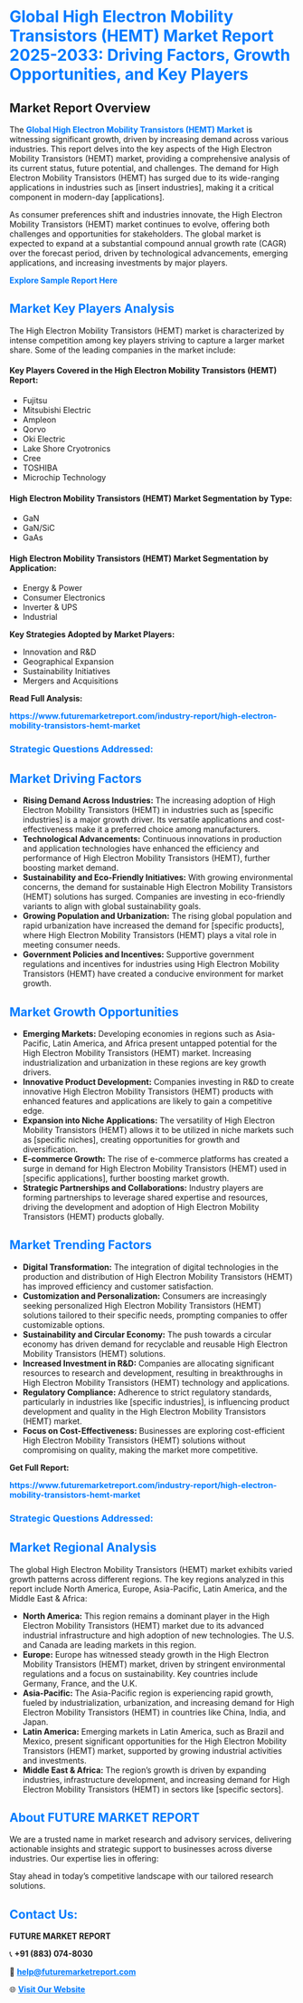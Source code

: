 <h1 style="color: #007BFF;">Global High Electron Mobility Transistors (HEMT) Market Report 2025-2033: Driving Factors, Growth Opportunities, and Key Players</h1>

<section id="overview">
<h2>Market Report Overview</h2>
<p>The <a href="https://www.futuremarketreport.com/industry-report/high-electron-mobility-transistors-hemt-market" style="color: #007BFF; text-decoration: none;"><strong>Global High Electron Mobility Transistors (HEMT) Market</strong></a> is witnessing significant growth, driven by increasing demand across various industries. This report delves into the key aspects of the High Electron Mobility Transistors (HEMT) market, providing a comprehensive analysis of its current status, future potential, and challenges. The demand for High Electron Mobility Transistors (HEMT) has surged due to its wide-ranging applications in industries such as [insert industries], making it a critical component in modern-day [applications].</p>
<p>As consumer preferences shift and industries innovate, the High Electron Mobility Transistors (HEMT) market continues to evolve, offering both challenges and opportunities for stakeholders. The global market is expected to expand at a substantial compound annual growth rate (CAGR) over the forecast period, driven by technological advancements, emerging applications, and increasing investments by major players.</p>
</section>

<section id="overview">
<p><a href="https://www.futuremarketreport.com/request-sample/reportId=59932" style="color: #007BFF; text-decoration: none;"><strong>Explore Sample Report Here</strong></a></p>
</section>

<section id="key-players">
<h2 style="color: #007BFF;">Market Key Players Analysis</h2>
<p>The High Electron Mobility Transistors (HEMT) market is characterized by intense competition among key players striving to capture a larger market share. Some of the leading companies in the market include:</p>
<h4>Key Players Covered in the High Electron Mobility Transistors (HEMT) Report:</h4>
<ul><li>Fujitsu</li><li>Mitsubishi Electric</li><li>Ampleon</li><li>Qorvo</li><li>Oki Electric</li><li>Lake Shore Cryotronics</li><li>Cree</li><li>TOSHIBA</li><li>Microchip Technology</li></ul>
<h4>High Electron Mobility Transistors (HEMT) Market Segmentation by Type:</h4>
<ul><li>GaN</li><li>GaN/SiC</li><li>GaAs</li></ul>

<h4>High Electron Mobility Transistors (HEMT) Market Segmentation by Application:</h4>
<ul><li>Energy &amp; Power</li><li>Consumer Electronics</li><li>Inverter &amp; UPS</li><li>Industrial</li></ul>
<p><strong>Key Strategies Adopted by Market Players:</strong></p>
<ul>
<li>Innovation and R&D</li>
<li>Geographical Expansion</li>
<li>Sustainability Initiatives</li>
<li>Mergers and Acquisitions</li>
</ul>
</section>

<section>
<p><strong>Read Full Analysis: </strong></p><a href="https://www.futuremarketreport.com/industry-report/high-electron-mobility-transistors-hemt-market" style="color: #007BFF; text-decoration: none;"><strong>https://www.futuremarketreport.com/industry-report/high-electron-mobility-transistors-hemt-market</strong></a>
<h3 style="color: #007BFF;">Strategic Questions Addressed:</h3>
</section>

<section id="driving-factors">
<h2 style="color: #007BFF;">Market Driving Factors</h2>
<ul>
<li><strong>Rising Demand Across Industries:</strong> The increasing adoption of High Electron Mobility Transistors (HEMT) in industries such as [specific industries] is a major growth driver. Its versatile applications and cost-effectiveness make it a preferred choice among manufacturers.</li>
<li><strong>Technological Advancements:</strong> Continuous innovations in production and application technologies have enhanced the efficiency and performance of High Electron Mobility Transistors (HEMT), further boosting market demand.</li>
<li><strong>Sustainability and Eco-Friendly Initiatives:</strong> With growing environmental concerns, the demand for sustainable High Electron Mobility Transistors (HEMT) solutions has surged. Companies are investing in eco-friendly variants to align with global sustainability goals.</li>
<li><strong>Growing Population and Urbanization:</strong> The rising global population and rapid urbanization have increased the demand for [specific products], where High Electron Mobility Transistors (HEMT) plays a vital role in meeting consumer needs.</li>
<li><strong>Government Policies and Incentives:</strong> Supportive government regulations and incentives for industries using High Electron Mobility Transistors (HEMT) have created a conducive environment for market growth.</li>
</ul>
</section>

<section id="growth-opportunities">
<h2 style="color: #007BFF;">Market Growth Opportunities</h2>
<ul>
<li><strong>Emerging Markets:</strong> Developing economies in regions such as Asia-Pacific, Latin America, and Africa present untapped potential for the High Electron Mobility Transistors (HEMT) market. Increasing industrialization and urbanization in these regions are key growth drivers.</li>
<li><strong>Innovative Product Development:</strong> Companies investing in R&D to create innovative High Electron Mobility Transistors (HEMT) products with enhanced features and applications are likely to gain a competitive edge.</li>
<li><strong>Expansion into Niche Applications:</strong> The versatility of High Electron Mobility Transistors (HEMT) allows it to be utilized in niche markets such as [specific niches], creating opportunities for growth and diversification.</li>
<li><strong>E-commerce Growth:</strong> The rise of e-commerce platforms has created a surge in demand for High Electron Mobility Transistors (HEMT) used in [specific applications], further boosting market growth.</li>
<li><strong>Strategic Partnerships and Collaborations:</strong> Industry players are forming partnerships to leverage shared expertise and resources, driving the development and adoption of High Electron Mobility Transistors (HEMT) products globally.</li>
</ul>
</section>

<section id="trending-factors">
<h2 style="color: #007BFF;">Market Trending Factors</h2>
<ul>
<li><strong>Digital Transformation:</strong> The integration of digital technologies in the production and distribution of High Electron Mobility Transistors (HEMT) has improved efficiency and customer satisfaction.</li>
<li><strong>Customization and Personalization:</strong> Consumers are increasingly seeking personalized High Electron Mobility Transistors (HEMT) solutions tailored to their specific needs, prompting companies to offer customizable options.</li>
<li><strong>Sustainability and Circular Economy:</strong> The push towards a circular economy has driven demand for recyclable and reusable High Electron Mobility Transistors (HEMT) solutions.</li>
<li><strong>Increased Investment in R&D:</strong> Companies are allocating significant resources to research and development, resulting in breakthroughs in High Electron Mobility Transistors (HEMT) technology and applications.</li>
<li><strong>Regulatory Compliance:</strong> Adherence to strict regulatory standards, particularly in industries like [specific industries], is influencing product development and quality in the High Electron Mobility Transistors (HEMT) market.</li>
<li><strong>Focus on Cost-Effectiveness:</strong> Businesses are exploring cost-efficient High Electron Mobility Transistors (HEMT) solutions without compromising on quality, making the market more competitive.</li>
</ul>
</section>

<section>
<p><strong>Get Full Report: </strong></p><a href="https://www.futuremarketreport.com/industry-report/high-electron-mobility-transistors-hemt-market" style="color: #007BFF; text-decoration: none;"><strong>https://www.futuremarketreport.com/industry-report/high-electron-mobility-transistors-hemt-market</strong></a>
<h3 style="color: #007BFF;">Strategic Questions Addressed:</h3>
</section>


<section id="regional-analysis">
<h2 style="color: #007BFF;">Market Regional Analysis</h2>
<p>The global High Electron Mobility Transistors (HEMT) market exhibits varied growth patterns across different regions. The key regions analyzed in this report include North America, Europe, Asia-Pacific, Latin America, and the Middle East & Africa:</p>
<ul>
<li><strong>North America:</strong> This region remains a dominant player in the High Electron Mobility Transistors (HEMT) market due to its advanced industrial infrastructure and high adoption of new technologies. The U.S. and Canada are leading markets in this region.</li>
<li><strong>Europe:</strong> Europe has witnessed steady growth in the High Electron Mobility Transistors (HEMT) market, driven by stringent environmental regulations and a focus on sustainability. Key countries include Germany, France, and the U.K.</li>
<li><strong>Asia-Pacific:</strong> The Asia-Pacific region is experiencing rapid growth, fueled by industrialization, urbanization, and increasing demand for High Electron Mobility Transistors (HEMT) in countries like China, India, and Japan.</li>
<li><strong>Latin America:</strong> Emerging markets in Latin America, such as Brazil and Mexico, present significant opportunities for the High Electron Mobility Transistors (HEMT) market, supported by growing industrial activities and investments.</li>
<li><strong>Middle East & Africa:</strong> The region’s growth is driven by expanding industries, infrastructure development, and increasing demand for High Electron Mobility Transistors (HEMT) in sectors like [specific sectors].</li>
</ul>
</section>

<footer>
<h2 style="color: #007BFF;">About FUTURE MARKET REPORT</h2>
<p>We are a trusted name in market research and advisory services, delivering actionable insights and strategic support to businesses across diverse industries. Our expertise lies in offering:</p>

<p>Stay ahead in today’s competitive landscape with our tailored research solutions.</p>

<h2 style="color: #007BFF;">Contact Us:</h2>
<p><strong>FUTURE MARKET REPORT</strong></p>
<p>📞 <strong>+91 (883) 074-8030</strong></p>
<p>📧 <strong><a href="mailto:help@futuremarketreport.com" style="color: #007BFF;">help@futuremarketreport.com</a></strong></p>
<p>🌐 <strong><a href="https://www.futuremarketreport.com/" style="color: #007BFF;">Visit Our Website</a></strong></p>
</footer>